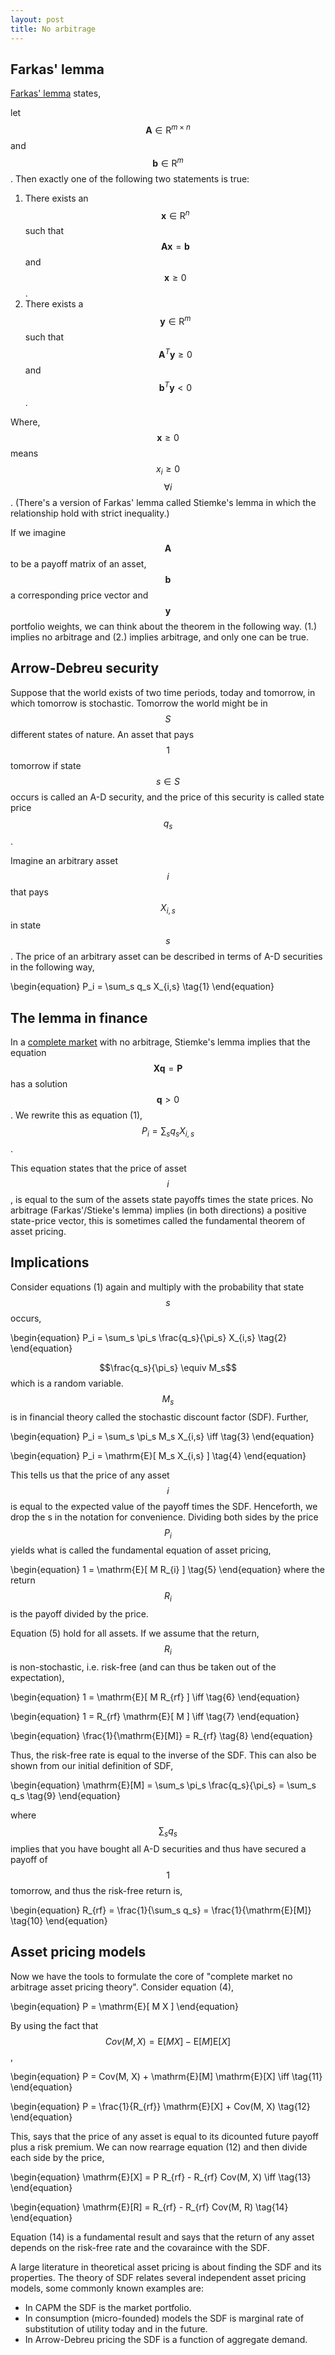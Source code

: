 ```yaml
---
layout: post
title: No arbitrage
---
```


## Farkas' lemma
[Farkas' lemma](https://en.wikipedia.org/wiki/Farkas%27_lemma) states,

let $$\textbf{A} \in \mathrm{R}^{m \times n}$$ and $$\textbf{b} \in \mathrm{R}^{m}$$. Then exactly one of the following two statements is true:

1. There exists an $$\textbf{x} \in \mathrm{R}^{n}$$ such that $$\textbf{Ax} = \textbf{b}$$ and $$\textbf{x} \geq 0$$.
2. There exists a $$\textbf{y} \in \mathrm{R}^{m}$$ such that $$\textbf{A}^T \textbf{y} \geq 0$$ and $$\textbf{b}^T \textbf{y} < 0$$.

Where, $$\textbf{x} \geq 0$$ means $$x_i \geq 0$$ $$\forall i$$. (There's a version of Farkas' lemma called Stiemke's lemma in which the relationship hold with strict inequality.)

If we imagine $$\textbf{A}$$ to be a payoff matrix of an asset, $$\textbf{b}$$ a corresponding price vector and $$\textbf{y}$$ portfolio weights, we can think about the theorem in the following way. (1.) implies no arbitrage and (2.) implies arbitrage, and only one can be true.

## Arrow-Debreu security
Suppose that the world exists of two time periods, today and tomorrow, in which tomorrow is stochastic. Tomorrow the world might be in $$S$$ different states of nature. An asset that pays $$1$$ tomorrow if state $$s \in S$$ occurs is called an A-D security, and the price of this security is called state price $$q_s$$.

Imagine an arbitrary asset $$i$$ that pays $$X_{i,s}$$ in state $$s$$. The price of an arbitrary asset can be described in terms of A-D securities in the following way,

\begin{equation}
    P_i = \sum_s q_s X_{i,s} \tag{1}
\end{equation}

## The lemma in finance
In a [complete market](https://en.wikipedia.org/wiki/Complete_market) with no arbitrage, Stiemke's lemma implies that the equation $$\textbf{Xq} = \textbf{P}$$ has a solution $$\textbf{q} > 0$$. We rewrite this as equation (1), $$P_i = \sum_s q_s X_{i,s}$$.

This equation states that the price of asset $$i$$, is equal to the sum of the assets state payoffs times the state prices. No arbitrage (Farkas'/Stieke's lemma) implies (in both directions) a positive state-price vector, this is sometimes called the fundamental theorem of asset pricing.

## Implications
Consider equations (1) again and multiply with the probability that state $$s$$ occurs,

\begin{equation}
    P_i = \sum_s \pi_s \frac{q_s}{\pi_s} X_{i,s} \tag{2}
\end{equation}

$$\frac{q_s}{\pi_s} \equiv M_s$$ which is a random variable. $$M_s$$ is in financial theory called the stochastic discount factor (SDF). Further,

\begin{equation}
    P_i = \sum_s \pi_s M_s X_{i,s} \iff \tag{3}
\end{equation}

\begin{equation}
    P_i = \mathrm{E}[ M_s X_{i,s} ] \tag{4}
\end{equation}

This tells us that the price of any asset $$i$$ is equal to the expected value of the payoff times the SDF. Henceforth, we drop the s in the notation for convenience. Dividing both sides by the price $$P_i$$ yields what is called the fundamental equation of asset pricing,

\begin{equation}
    1 = \mathrm{E}[ M R_{i} ] \tag{5}
\end{equation}
where the return $$R_i$$ is the payoff divided by the price.

Equation (5) hold for all assets. If we assume that the return, $$R_i$$ is non-stochastic, i.e. risk-free (and can thus be taken out of the expectation),


\begin{equation}
    1 = \mathrm{E}[ M R_{rf} ] \iff \tag{6}
\end{equation}

\begin{equation}
    1 = R_{rf} \mathrm{E}[ M ] \iff \tag{7}
\end{equation}

\begin{equation}
    \frac{1}{\mathrm{E}[M]} = R_{rf} \tag{8}
\end{equation}


Thus, the risk-free rate is equal to the inverse of the SDF. This can also be shown from our initial definition of SDF,

\begin{equation}
    \mathrm{E}[M] = \sum_s \pi_s \frac{q_s}{\pi_s} = \sum_s q_s \tag{9}
\end{equation}

where $$\sum_s q_s$$ implies that you have bought all A-D securities and thus have secured a payoff of $$1$$ tomorrow, and thus the risk-free return is,

\begin{equation}
    R_{rf} = \frac{1}{\sum_s q_s} = \frac{1}{\mathrm{E}[M]} \tag{10}
\end{equation}

## Asset pricing models
Now we have the tools to formulate the core of "complete market no arbitrage asset pricing theory". Consider equation (4),

\begin{equation}
    P = \mathrm{E}[ M X ]
\end{equation}

By using the fact that $$Cov(M, X) = \mathrm{E}[M X] - \mathrm{E}[M] \mathrm{E}[X]$$,

\begin{equation}
    P = Cov(M, X) + \mathrm{E}[M] \mathrm{E}[X] \iff \tag{11}
\end{equation}

\begin{equation}
    P = \frac{1}{R_{rf}} \mathrm{E}[X] + Cov(M, X) \tag{12}
\end{equation}

This, says that the price of any asset is equal to its dicounted future payoff plus a risk premium. We can now rearrage equation (12) and then divide each side by the price,

\begin{equation}
    \mathrm{E}[X] = P R_{rf} - R_{rf} Cov(M, X) \iff \tag{13}
\end{equation}

\begin{equation}
    \mathrm{E}[R] = R_{rf} - R_{rf} Cov(M, R) \tag{14}
\end{equation}

Equation (14) is a fundamental result and says that the return of any asset depends on the risk-free rate and the covaraince with the SDF.

A large literature in theoretical asset pricing is about finding the SDF and its properties. The theory of SDF relates several independent asset pricing models, some commonly known examples are:

* In CAPM the SDF is the market portfolio.
* In consumption (micro-founded) models the SDF is marginal rate of substitution of utility today and in the future.
* In Arrow-Debreu pricing the SDF is a function of aggregate demand.



